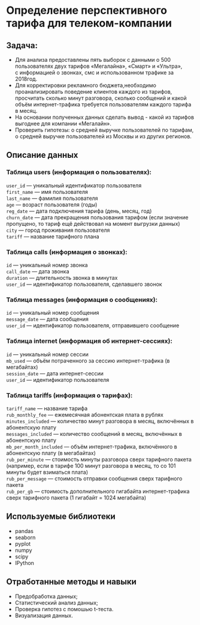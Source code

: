# Определение перспективного тарифа для телеком-компании
## Задача:
* Для анализа предоставлены пять выборок с данными о 500 пользователях двух тарифов «Мегалайна», «Смарт» и «Ультра»,\
с информацией о звонках, смс и использованном трафике за 2018год.
* Для корректировки рекламного бюджета,необходимо проанализировать поведение клиентов каждого из тарифов, 
просчитать сколько минут разговора, сколько сообщений и какой объём интернет-трафика требуется пользователям каждого тарифа в месяц.
* На основании полученных данных сделать вывод - какой из тарифов выгоднее для компании «Мегалайн».
* Проверить гипотезы: о средней выручке пользователей по тарифам, о средней выручке пользователей из Москвы и из других регионов.
## Описание данных
### Таблица users (информация о пользователях):
`user_id` — уникальный идентификатор пользователя\
`first_name` — имя пользователя\
`last_name` — фамилия пользователя\
`age` — возраст пользователя (годы)\
`reg_date` — дата подключения тарифа (день, месяц, год)\
`churn_date` — дата прекращения пользования тарифом (если значение пропущено, то тариф ещё действовал на момент выгрузки данных)\
`city` — город проживания пользователя\
`tariff` — название тарифного плана
### Таблица calls (информация о звонках):
`id` — уникальный номер звонка\
`call_date` — дата звонка\
`duration` — длительность звонка в минутах\
`user_id` — идентификатор пользователя, сделавшего звонок
### Таблица messages (информация о сообщениях):
`id` — уникальный номер сообщения\
`message_date` — дата сообщения\
`user_id` — идентификатор пользователя, отправившего сообщение
### Таблица internet (информация об интернет-сессиях):
`id` — уникальный номер сессии\
`mb_used` — объём потраченного за сессию интернет-трафика (в мегабайтах)\
`session_date` — дата интернет-сессии\
`user_id` — идентификатор пользователя
### Таблица tariffs (информация о тарифах):
`tariff_name` — название тарифа\
`rub_monthly_fee` — ежемесячная абонентская плата в рублях\
`minutes_included` — количество минут разговора в месяц, включённых в абонентскую плату\
`messages_included` — количество сообщений в месяц, включённых в абонентскую плату\
`mb_per_month_included` — объём интернет-трафика, включённого в абонентскую плату (в мегабайтах)\
`rub_per_minute` — стоимость минуты разговора сверх тарифного пакета (например, если в тарифе 100 минут разговора в месяц, то со 101 минуты будет взиматься плата)\
`rub_per_message` — стоимость отправки сообщения сверх тарифного пакета\
`rub_per_gb` — стоимость дополнительного гигабайта интернет-трафика сверх тарифного пакета (1 гигабайт = 1024 мегабайта)

## Используемые библиотеки
* pandas
* seaborn
* pyplot
* numpy 
* scipy 
* IPython 
## Отработанные методы и навыки
* Предобработка данных;
* Статистический анализ данных;
* Проверка гипотез с помошью t-теста.
* Визуализация данных.
